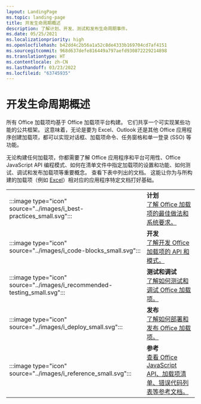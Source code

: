 ```yaml
---
layout: LandingPage
ms.topic: landing-page
title: 开发生命周期概述
description: 了解计划、开发、测试和发布生命周期事件。
ms.date: 05/25/2021
ms.localizationpriority: high
ms.openlocfilehash: b42dd4c2b56a1a52c8de4333b169704cd7af4151
ms.sourcegitcommit: 968d637defe816449a797aefd930872229214898
ms.translationtype: HT
ms.contentlocale: zh-CN
ms.lasthandoff: 03/23/2022
ms.locfileid: "63745935"
---
```

# <a name="development-lifecycle-overview"></a>开发生命周期概述

所有 Office 加载项均基于 Office 加载项平台构建。 它们共享一个可实现某些功能的公共框架。 这意味着，无论是要为 Excel、Outlook 还是其他 Office 应用程序创建加载项，都可以实现对话框、加载项命令、任务窗格和单一登录 (SSO) 等功能。

无论构建任何加载项，你都需要了解 Office 应用程序和平台可用性、Office JavaScript API 编程模式、如何在清单文件中指定加载项的设置和功能、如何测试、调试和发布加载项等重要概念。 查看下表中列出的文档。 这能让你为与所构建的加载项（例如 [Excel](../excel/index.yml)）相对应的应用程序特定文档打好基础。

|               |               |
| ------------- | ------------- |
| :::image type="icon" source="../images/i_best-practices_small.svg"::: | **计划**<br>[了解 Office 加载项的最佳做法和系统要求。](../concepts/add-in-development-best-practices.md) |
| :::image type="icon" source="../images/i_code-blocks_small.svg"::: | **开发**<br>[了解开发 Office 加载项的 API 和模式。](../develop/develop-overview.md) |
| :::image type="icon" source="../images/i_recommended-testing_small.svg"::: | **测试和调试**<br>[了解如何测试和调试 Office 加载项。](../testing/test-debug-office-add-ins.md) |
| :::image type="icon" source="../images/i_deploy_small.svg"::: | **发布**<br>[了解如何部署和发布 Office 加载项。](../publish/publish.md) |
| :::image type="icon" source="../images/i_reference_small.svg"::: | **参考**<br>[查看 Office JavaScript API、加载项清单、错误代码列表等参考文档。](../reference/javascript-api-for-office.md) |

